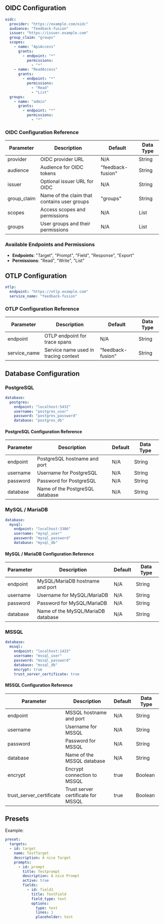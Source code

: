 
## OIDC Configuration

```yaml
oidc:
  provider: "https://example.com/oidc"
  audience: "feedback-fusion"
  issuer: "https://issuer.example.com"
  group_claim: "groups"
  scopes:
    - name: "ApiAccess"
      grants:
        - endpoint: "*"
          permissions:
            - "*"
    - name: "ReadAccess"
      grants:
        - endpoint: "*"
          permissions:
            - "Read"
            - "List"
  groups:
    - name: "admin"
      grants: 
        - endpoint: "*"
          permissions:
            - "*"
```

### OIDC Configuration Reference

| Parameter   | Description                                    | Default           | Data Type |
|-------------|------------------------------------------------|-------------------|-----------|
| provider    | OIDC provider URL                              | N/A               | String    |
| audience    | Audience for OIDC tokens                       | "feedback-fusion" | String    |
| issuer      | Optional issuer URL for OIDC                   | N/A               | String    |
| group_claim | Name of the claim that contains user groups    | "groups"          | String    |
| scopes      | Access scopes and permissions                  | N/A               | List      |
| groups      | User groups and their permissions              | N/A               | List      |

### Available Endpoints and Permissions

- **Endpoints**: "Target", "Prompt", "Field", "Response", "Export"
- **Permissions**: "Read", "Write", "List"

## OTLP Configuration

```yaml
otlp:
  endpoint: "https://otlp.example.com"
  service_name: "feedback-fusion"
```

### OTLP Configuration Reference

| Parameter    | Description                        | Default           | Data Type |
|--------------|------------------------------------|-------------------|-----------|
| endpoint     | OTLP endpoint for trace spans      | N/A               | String    |
| service_name | Service name used in tracing context | "feedback-fusion" | String    |

## Database Configuration

### PostgreSQL

```yaml
database:
  postgres:
    endpoint: "localhost:5432"
    username: "postgres_user"
    password: "postgres_password"
    database: "postgres_db"
```

#### PostgreSQL Configuration Reference

| Parameter | Description                      | Default | Data Type |
|-----------|----------------------------------|---------|-----------|
| endpoint  | PostgreSQL hostname and port     | N/A     | String    |
| username  | Username for PostgreSQL          | N/A     | String    |
| password  | Password for PostgreSQL          | N/A     | String    |
| database  | Name of the PostgreSQL database  | N/A     | String    |

### MySQL / MariaDB

```yaml
database:
  mysql:
    endpoint: "localhost:3306"
    username: "mysql_user"
    password: "mysql_password"
    database: "mysql_db"
```

#### MySQL / MariaDB Configuration Reference

| Parameter | Description                      | Default | Data Type |
|-----------|----------------------------------|---------|-----------|
| endpoint  | MySQL/MariaDB hostname and port  | N/A     | String    |
| username  | Username for MySQL/MariaDB       | N/A     | String    |
| password  | Password for MySQL/MariaDB       | N/A     | String    |
| database  | Name of the MySQL/MariaDB database | N/A   | String    |

### MSSQL

```yaml
database:
  mssql:
    endpoint: "localhost:1433"
    username: "mssql_user"
    password: "mssql_password"
    database: "mssql_db"
    encrypt: true
    trust_server_certificate: true
```

#### MSSQL Configuration Reference

| Parameter                | Description                               | Default | Data Type |
|--------------------------|-------------------------------------------|---------|-----------|
| endpoint                 | MSSQL hostname and port                   | N/A     | String    |
| username                 | Username for MSSQL                        | N/A     | String    |
| password                 | Password for MSSQL                        | N/A     | String    |
| database                 | Name of the MSSQL database                | N/A     | String    |
| encrypt                  | Encrypt connection to MSSQL               | true    | Boolean   |
| trust_server_certificate | Trust server certificate for MSSQL        | true    | Boolean   |

## Presets 

Example: 
```yaml 
preset:
  targets:
  - id: target 
    name: TestTarget 
    description: A nice Target 
    prompts:
      - id: prompt 
        title: Testprompt 
        description: A nice Prompt 
        active: true
        fields:
          - id: field1 
            title: TextField
            field_type: text 
            options:
              type: text
              lines: 1 
              placeholder: test
```
